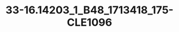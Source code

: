 ---
title: 33-16.14203_1_B48_1713418_175-CLE1096
image: 33-16.14203_1_B48_1713418_175-CLE1096.jpg
brand: thumbs
layout: vestito
---